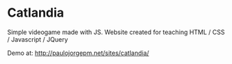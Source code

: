 # Catlandia

Simple videogame made with JS. Website created for teaching HTML / CSS / Javascript / JQuery

Demo at: http://paulojorgepm.net/sites/catlandia/

